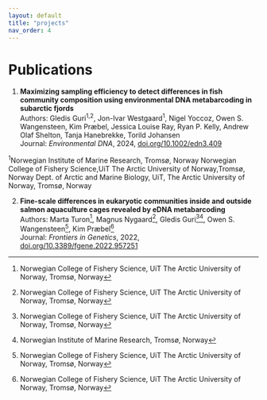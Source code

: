 ```yaml
---
layout: default
title: "projects"
nav_order: 4
---
```


# Publications

1. **Maximizing sampling efficiency to detect differences in fish community composition using environmental DNA metabarcoding in subarctic fjords**  
   Authors: Gledis Guri<sup>1,2</sup>, Jon-Ivar Westgaard<sup>1</sup>, Nigel Yoccoz, Owen S. Wangensteen, Kim Præbel, Jessica Louise Ray, Ryan P. Kelly, Andrew Olaf Shelton, Tanja Hanebrekke, Torild Johansen  
   Journal: *Environmental DNA*, 2024, [doi.org/10.1002/edn3.409](https://onlinelibrary.wiley.com/doi/full/10.1002/edn3.409)

<sup>1</sup>Norwegian Institute of Marine Research, Tromsø, Norway
Norwegian College of Fishery Science,UiT The Arctic University of Norway,Tromsø, Norway
Dept. of Arctic and Marine Biology, UiT, The Arctic University of Norway, Tromsø, Norway

2. **Fine-scale differences in eukaryotic communities inside and outside salmon aquaculture cages revealed by eDNA metabarcoding**  
   Authors: Marta Turon[^1], Magnus Nygaard[^1], Gledis Guri[^1][^2], Owen S. Wangensteen[^1], Kim Præbel[^1]  
   Journal: *Frontiers in Genetics*, 2022, [doi.org/10.3389/fgene.2022.957251](https://www.frontiersin.org/journals/genetics/articles/10.3389/fgene.2022.957251/full)

[^1]: Norwegian College of Fishery Science, UiT The Arctic University of Norway, Tromsø, Norway  
[^2]: Norwegian Institute of Marine Research, Tromsø, Norway